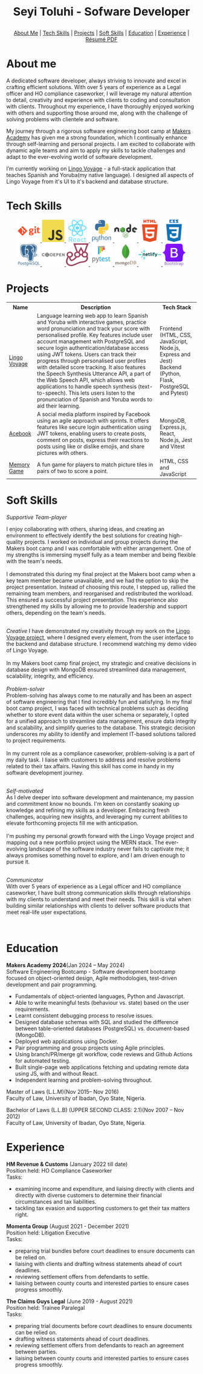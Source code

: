 # <p align="center" style="font-weight: bold; font-size: 30px;">Seyi Toluhi - Sofware Developer</p>

<div align="center">
    <a href="https://github.com/Seyi-Toluhi/CV/blob/main/README.md#about-me">About Me</a> | 
    <a href="https://github.com/Seyi-Toluhi/CV/blob/main/README.md#tech-skills">Tech Skills</a> | 
    <a href="https://github.com/Seyi-Toluhi/CV/blob/main/README.md#projects">Projects</a> | 
    <a href="https://github.com/Seyi-Toluhi/CV/blob/main/README.md#soft-skills">Soft Skills</a> | 
    <a href="https://github.com/Seyi-Toluhi/CV/blob/main/README.md#education">Education</a> | 
    <a href="https://github.com/Seyi-Toluhi/CV/blob/main/README.md#experience">Experience</a> | 
    <a href="https://github.com/Seyi-Toluhi/CV/blob/main/C.V%20-%20Oluwaseyi%20Toluhi.pdf">Résumé PDF</a>
</div>

# About me
A dedicated software developer, always striving to innovate and excel in crafting efficient solutions. With over 5 years of experience as a Legal officer and HO compliance caseworker, I will leverage my natural attention to detail, creativity and experience with clients to coding and consultation with clients. Throughout my experience, I have thoroughly enjoyed working with others and supporting those around me, along with the challenge of solving problems with clientele and software.

My journey through a rigorous software engineering boot camp at [Makers Academy](https://makers.tech/about-us/) has given me a strong foundation, which I continually enhance through self-learning and personal projects. I am excited to collaborate with dynamic agile teams and aim to apply my skills to tackle challenges and adapt to the ever-evolving world of software development.

I’m currently working on [Lingo Voyage](https://github.com/Seyi-Toluhi/language_learning_app) - a full-stack application that teaches Spanish and Yoruba(my native language). I designed all aspects of Lingo Voyage from it's UI to it's backend and database structure.

# Tech Skills
<p align="center">
  <a href="https://git-scm.com/">
    <img src="https://github.com/devicons/devicon/blob/master/icons/git/git-plain-wordmark.svg" alt="Git" width="60" height="60">
  </a>
  <a href="https://developer.mozilla.org/en-US/docs/Web/JavaScript">
    <img src="https://raw.githubusercontent.com/devicons/devicon/master/icons/javascript/javascript-original.svg" alt="JavaScript" width="60" height="60">
  </a>
  <a href="https://react.dev/">
    <img src="https://raw.githubusercontent.com/devicons/devicon/master/icons/react/react-original-wordmark.svg" alt="React" width="60" height="60">
  </a>
  <a href="https://www.python.org/">
    <img src="https://github.com/devicons/devicon/blob/master/icons/python/python-original-wordmark.svg" alt="Python" width="60" height="60">
  </a>
  <a href="https://nodejs.org/en">
    <img src="https://raw.githubusercontent.com/devicons/devicon/master/icons/nodejs/nodejs-original-wordmark.svg" alt="Node.js" width="60" height="60">
  </a>
  <a href="https://developer.mozilla.org/en-US/docs/Glossary/HTML5">
    <img src="https://github.com/devicons/devicon/blob/master/icons/html5/html5-plain-wordmark.svg" alt="HTML5" width="60" height="60">
  </a>
   <a href="https://developer.mozilla.org/en-US/docs/Web/CSS">
    <img src="https://github.com/devicons/devicon/blob/master/icons/css3/css3-plain-wordmark.svg" alt="CSS3" width="60" height="60">
  </a>
  <br>
  <a href="https://www.postgresql.org/">
    <img src="https://github.com/devicons/devicon/blob/master/icons/postgresql/postgresql-plain-wordmark.svg" alt="PostgreSQL" width="60" height="60">
  </a>
   <a href="https://codepen.io/">
    <img src="https://github.com/devicons/devicon/blob/master/icons/codepen/codepen-line-wordmark.svg" alt="Codepen" width="60" height="60">
  </a>
  <a href="https://jestjs.io/">
    <img src="https://github.com/devicons/devicon/blob/master/icons/jest/jest-plain.svg" alt="Jest" width="60" height="60">
  </a>
  <a href="https://docs.pytest.org/en/8.2.x/">
    <img src="https://github.com/devicons/devicon/blob/master/icons/pytest/pytest-original-wordmark.svg" alt="Pytest" width="60" height="60">
  </a>
  <a href="https://www.mongodb.com/">
    <img src="https://github.com/devicons/devicon/blob/master/icons/mongodb/mongodb-original-wordmark.svg" alt="Mongodb" width="60" height="60">
  </a>
  <a href="https://www.netlify.com/">
    <img src="https://github.com/devicons/devicon/blob/master/icons/netlify/netlify-original-wordmark.svg" alt="Netlify" width="60" height="60">
  </a>
  
  <a href="https://getbootstrap.com/">
    <img src="https://github.com/devicons/devicon/blob/master/icons/bootstrap/bootstrap-original-wordmark.svg" alt="Bootstrap" width="60" height="60">
  </a>
</p>

# Projects

<table>
  <tr>
    <th>Name</th>
    <th>Description</th>
    <th>Tech Stack</th>
  </tr>
  <tr>
    <td><a href="https://github.com/Seyi-Toluhi/language_learning_app">Lingo Voyage</a></td>
    <td>Language learning web app to learn Spanish and Yoruba with interactive games, practice word pronunciation and track your score with personalised profile. Key features include user account management with PostgreSQL and secure login authentication/database access using JWT tokens. Users can track their progress through personalised user profiles with detailed score tracking. It also features the Speech Synthesis Utterance API, a part of the Web Speech API, which allows web applications to handle speech synthesis (text-to-speech). This lets users listen to the pronunciation of Spanish and Yoruba words to aid their learning. 
    </td>
    <td>Frontend (HTML, CSS, JavaScript, Node.js, Express and Jest)<br>
    Backend (Python, Flask, PostgreSQL and Pytest)
    </td>
  </tr>
  <tr>
    <td><a href="https://github.com/arana5683/acebook-argon">Acebook</a></td>
    <td>A social media platform inspired by Facebook using an agile approach with sprints. It offers features like secure login authentication using JWT tokens, enabling users to create posts, comment on posts, express their reactions to posts using like or dislike emojis, and share pictures with others.
    </td>
    <td>MongoDB, Express.js, React, Node.js, Jest and Vitest</td>
  </tr>
  <tr>
    <td><a href="https://github.com/Seyi-Toluhi/Memory-Game">Memory Game</a></td>
    <td>A fun game for players to match picture tiles in pairs of two to score a point.</td>
    <td>HTML, CSS and JavaScript</td>
  </tr>
</table>

# Soft Skills
*Supportive Team-player*
 <br>

I enjoy collaborating with others, sharing ideas, and creating an environment to effectively identify the best solutions for creating high-quality projects. I worked on individual and group projects during the Makers boot camp and I was comfortable with either arrangement. One of my strengths is immersing myself fully as a team member and being flexible with the team's needs. 
<br>
<br>
I demonstrated this during my final project at the Makers boot camp when a key team member became unavailable, and we had the option to skip the project presentation. Instead of choosing this route, I stepped up, rallied the remaining team members, and reorganised and redistributed the workload. This ensured a successful project presentation. This experience also strengthened my skills by allowing me to provide leadership and support others, depending on the team's needs.
<br>
<br>

*Creative*
I have demonstrated my creativity through my work on the [Lingo Voyage project](https://github.com/Seyi-Toluhi/language_learning_app), where I designed every element, from the user interface to the backend and database structure. I recommend watching my demo video of Lingo Voyage. 
<br>
<br>
In my Makers boot camp final project, my strategic and creative decisions in database design with MongoDB ensured streamlined data management, scalability, integrity, and efficiency. <br>
<br>
*Problem-solver*
<br>
Problem-solving has always come to me naturally and has been an aspect of software engineering that I find incredibly fun and satisfying. In my final boot camp project, I was faced with technical problems such as deciding whether to store event data within the user schema or separately, I opted for a unified approach to streamline data management, ensure data integrity and scalability, and simplify queries to the database. This strategic decision underscores my ability to identify and implement IT-based solutions tailored to project requirements. 
<br>
<br>
In my current role as a compliance caseworker, problem-solving is a part of my daily task. I liaise with customers to address and resolve problems related to their tax affairs. Having this skill has come in handy in my software development journey.
<br>
<br>

*Self-motivated*
<br>
As I delve deeper into software development and maintenance, my passion and commitment know no bounds. I'm keen on constantly soaking up knowledge and refining my skills as a developer. Embracing fresh challenges, acquiring new insights, and leveraging my current abilities to elevate forthcoming projects fill me with anticipation.
 <br>
 <br>
I'm pushing my personal growth forward with the Lingo Voyage project and mapping out a new portfolio project using the MERN stack. The ever-evolving landscape of the software industry never fails to captivate me; it always promises something novel to explore, and I am driven enough to pursue it.
<br>
<br>

*Communicator*
 <br>
With over 5 years of experience as a Legal officer and HO compliance caseworker, I have built strong communication skills through relationships with my clients to understand and meet their needs. This skill is vital when building similar relationships with clients to deliver software products that meet real-life user expectations.
<br>
<!-- I have clear written and vocal communication skills; I recommend watching our demo day presentation of Seedle below to see this in action (David and I are speaking).  -->
<br>

# Education
**Makers Academy 2024**(Jan 2024 – May 2024)
<br>
Software Engineering Bootcamp - Software development bootcamp focused on object-oriented design, Agile methodologies, test-driven development and pair programming.
- Fundamentals of object-oriented languages, Python and Javascript.
- Able to write meaningful tests (behaviour vs. state) based on the user requirements.
- Learnt consistent debugging process to resolve issues.
- Designed database schemas with SQL and studied the difference between table-oriented databases (PostgreSQL) vs. document-based (MongoDB).
- Deployed web applications using Docker.
- Pair programming and group projects using Agile principles.
- Using branch/PR/merge git workflow, code reviews and Github Actions for automated testing.
- Built single-page web applications fetching and updating remote data using JS, with and without React.
- Independent learning and problem-solving throughout.

Master of Laws (L.L.M)(Nov 2015– Nov 2016)
<br>
Faculty of Law, University of Ibadan, Oyo State, Nigeria.

Bachelor of Laws (L.L.B) (UPPER SECOND CLASS: 2.1)(Nov 2007 – Nov 2012)
<br>
Faculty of Law, University of Ibadan, Oyo State, Nigeria.

# Experience
**HM Revenue & Customs** (January 2022 till date)
<br>
Position held: HO Compliance Caseworker
<br>
Tasks: 
-	examining income and expenditure, and liaising directly with clients and directly with diverse customers to determine their financial circumstances and tax liabilities.
-	tackling tax evasion and supporting customers to get their tax matters right.

**Momenta Group** (August 2021 - December 2021)
<br>
Position held: Litigation Executive
<br>
Tasks:  
-	preparing trial bundles before court deadlines to ensure documents can be relied on.
-	liaising with clients and drafting witness statements ahead of court deadlines.
-	reviewing settlement offers from defendants to settle. 
-	liaising between county courts and interested parties to ensure cases progress smoothly.

**The Claims Guys Legal** (June 2019 - August 2021)
<br>
Position held: Trainee Paralegal
<br>
Tasks:  
-	preparing trial documents before court deadlines to ensure documents can be relied on.
-	drafting witness statements ahead of court deadlines.
-	reviewing settlement offers from defendants to reach an agreement between parties.
-	liaising between county courts and interested parties to ensure cases progress smoothly.
